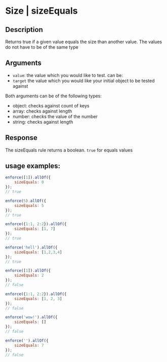 # Size | sizeEquals

## Description
Returns true if a given value equals the size than another value. The values do not have to be of the same type

## Arguments
* `value`: the value which you would like to test. can be:
* `target` the value which you would like your initial object to be tested against

Both arguments can be of the following types:
* object: checks against count of keys
* array: checks against length
* number: checks the value of the number
* string: checks against length

## Response
The sizeEquals rule returns a boolean. `true` for equals values

## usage examples:

```js
enforce([1]).allOf({
    sizeEquals: 0
});
// true
```

```js
enforce(5).allOf({
    sizeEquals: 5
});
// true
```

```js
enforce({1:1, 2:2}).allOf({
    sizeEquals: [1, 7]
});
// true
```

```js
enforce('hell').allOf({
    sizeEquals: [1,2,3,4]
});
// true
```

```js
enforce([1]).allOf({
    sizeEquals: 2
});
// false
```

```js
enforce({1:1, 2:2}).allOf({
    sizeEquals: [1, 2, 3]
});
// false
```

```js
enforce('wow!').allOf({
    sizeEquals: []
});
// false
```

```js
enforce('').allOf({
    sizeEquals: 7
});
// false
```